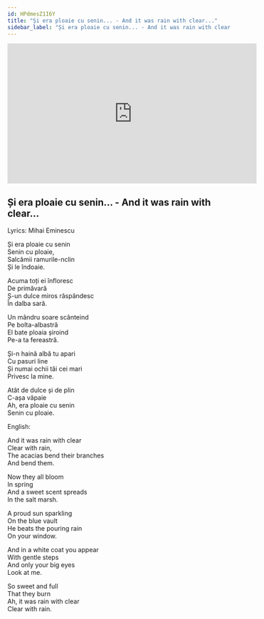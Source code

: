 ```yaml
---
id: HPdmesZ1I6Y
title: "Și era ploaie cu senin... - And it was rain with clear..."
sidebar_label: "Și era ploaie cu senin... - And it was rain with clear..."
---
```


<div class="video-float-container">
  <iframe
    width="560"
    height="315"
    src="https://www.youtube.com/embed/HPdmesZ1I6Y"
    title="YouTube video player"
    frameborder="0"
    allow="accelerometer; autoplay; clipboard-write; encrypted-media; gyroscope; picture-in-picture; web-share"
    referrerpolicy="strict-origin-when-cross-origin"
    allowfullscreen
  ></iframe>
</div>

## Și era ploaie cu senin... - And it was rain with clear...

Lyrics: Mihai Eminescu

Și era ploaie cu senin  
Senin cu ploaie,  
Salcâmii ramurile-nclin  
Și le îndoaie.

Acuma toți ei înfloresc  
De primăvară  
Ș-un dulce miros răspândesc  
În dalba sară.

Un mândru soare scânteind  
Pe bolta-albastră  
El bate ploaia șiroind  
Pe-a ta fereastră.

Și-n haină albă tu apari  
Cu pasuri line  
Și numai ochii tăi cei mari  
Privesc la mine.

Atât de dulce și de plin  
C-așa văpaie  
Ah, era ploaie cu senin  
Senin cu ploaie.

English:

And it was rain with clear  
Clear with rain,  
The acacias bend their branches  
And bend them.

Now they all bloom  
In spring  
And a sweet scent spreads  
In the salt marsh.

A proud sun sparkling  
On the blue vault  
He beats the pouring rain  
On your window.

And in a white coat you appear  
With gentle steps  
And only your big eyes  
Look at me.

So sweet and full  
That they burn  
Ah, it was rain with clear  
Clear with rain.
